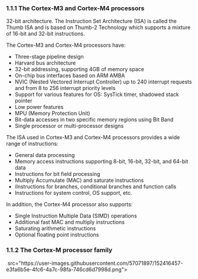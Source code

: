 <h3>1.1.1 The Cortex-M3 and Cortex-M4 processors</h3> 
<p>32-bit architecture. The Instruction Set Architecture (ISA) is called the Thumb ISA and is based on Thumb-2 Technology which supports a mixture of 16-bit and 32-bit instructions.</p>
<p>The Cortex-M3 and Cortex-M4 processors have:</p>
<ul>
  <li>Three-stage pipeline design</li>
  <li>Harvard bus architecture</li>
  <li>32-bit addressing, supporting 4GB of memory space</li>
  <li>On-chip bus interfaces based on ARM AMBA</li>
  <li>NVIC (Nested Vectored Interrupt Controller) up to 240 interrupt requests and from 8 to 256 interrupt priority levels</li>
  <li>Support for various features for OS: SysTick timer, shadowed stack pointer</li>
  <li>Low power features</li>
  <li>MPU (Memory Protection Unit) </li>
  <li>Bit-data accesses in two specific memory regions using Bit Band</li>
  <li>Single processor or multi-processor designs</li>
</ul>
<p>The ISA used in Cortex-M3 and Cortex-M4 processors provides a wide range of instructions:</p>
<ul>
  <li>General data processing</li>
  <li>Memory access instructions supporting 8-bit, 16-bit, 32-bit, and 64-bit data</li>
  <li>Instructions for bit field processing</li>
  <li>Multiply Accumulate (MAC) and saturate instructions</li>
  <li>iInstructions for branches, conditional branches and function calls</li>
  <li>Instructions for system control, OS support, etc.</li>
</ul>
<p>In addition, the Cortex-M4 processor also supports:</p>
<ul>
  <li>Single Instruction Multiple Data (SIMD) operations</li>
  <li>Additional fast MAC and multiply instructions</li>
  <li>Saturating arithmetic instructions</li>
  <li>Optional floating point instructions</li>
</ul>
<h3>1.1.2 The Cortex-M processor family</h3>
<img> src="https://user-images.githubusercontent.com/57071897/152416457-e3fa6b5e-4fc6-4a7c-98fa-746cd6d7998d.png"></img>

